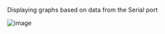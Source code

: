 Displaying graphs based on data from the Serial port

![image](https://github.com/AniSerNik/energystand_graphics/assets/54993780/a7c8fa48-fb86-4ced-be1f-7a727d42852c)
